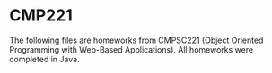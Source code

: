 # CMP221

The following files are homeworks from CMPSC221 (Object Oriented Programming with Web-Based Applications). All homeworks were completed in Java. 
